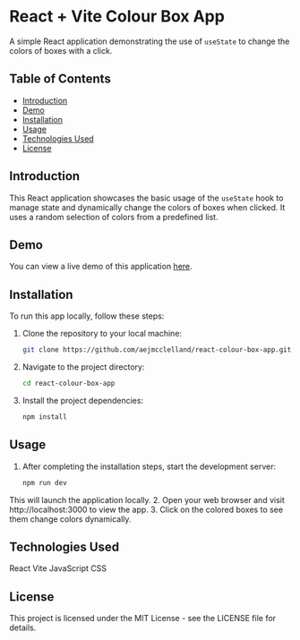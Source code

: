 
# React + Vite Colour Box App

A simple React application demonstrating the use of `useState` to change the colors of boxes with a click.

## Table of Contents

- [Introduction](#introduction)
- [Demo](#demo)
- [Installation](#installation)
- [Usage](#usage)
- [Technologies Used](#technologies-used)
- [License](#license)

## Introduction

This React application showcases the basic usage of the `useState` hook to manage state and dynamically change the colors of boxes when clicked. It uses a random selection of colors from a predefined list.

## Demo

You can view a live demo of this application [here](#add-demo-url-here).

## Installation

To run this app locally, follow these steps:

1. Clone the repository to your local machine:

   ```bash
   git clone https://github.com/aejmcclelland/react-colour-box-app.git

2. Navigate to the project directory:
    ```bash
    cd react-colour-box-app

3. Install the project dependencies:
    ```bash
    npm install

## Usage

1. After completing the installation steps, start the development server:
    ```bash
    npm run dev

This will launch the application locally.
2. Open your web browser and visit http://localhost:3000 to view the app.
3. Click on the colored boxes to see them change colors dynamically.

## Technologies Used

React
Vite
JavaScript
CSS

## License

This project is licensed under the MIT License - see the LICENSE file for details.
